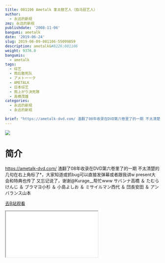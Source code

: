 ```yaml
---
title: 081106 Ametalk 拿太鼓艺人（拍马屁艺人）
author:
  - 永远的新规
zmz: 永远的新规
publishdate: '2008-11-06'
bangumi: ametalk
date: '2019-06-24'
slug: 2019-06-09-081106-55099859
description: ametalk&#8226;081106
weight: 9376.0
bangumis:
  - ametalk
tags:
  - 综艺
  - 雨后敢死队
  - アメトーーク
  - AMETALK
  - 日本综艺
  - 雨上がり決死隊
  - 高橋茂雄
categories:
  - 永远的新规
  - 永远的新规

brief: "https://ametalk-dvd.com/ 渣翻了08年收录在DVD第六卷里了的一期 不太清楚的几句在右上角标了*，大家知道或抓bug可以直接发弹幕或者跟我讲w present大会和特典也传了 又忘记说了，谢谢@Kurage__帮忙www サバンナ高橋 ＆ たむらけんじ ＆ ブラマヨ小杉 ＆ 小島よしお ＆ ミサイルマン西代 ＆ 団長安田 ＆ アンバランス山本"
---
```

![](https://raw.githubusercontent.com/tcgriffith/owaraisite/master/static/tmpimg/f2d5741907c90c809a15adfaae7dfd0f05f8f17c.jpg.480.jpg)
# 简介  
https://ametalk-dvd.com/
渣翻了08年收录在DVD第六卷里了的一期
不太清楚的几句在右上角标了*，大家知道或抓bug可以直接发弹幕或者跟我讲w
present大会和特典也传了
又忘记说了，谢谢@Kurage__帮忙www
サバンナ高橋 ＆ たむらけんじ ＆ ブラマヨ小杉 ＆ 小島よしお ＆ ミサイルマン西代 ＆ 団長安田 ＆ アンバランス山本  

[去B站观看](https://www.bilibili.com/video/av55099859/)
<div class ="resp-container"><iframe class="testiframe" src="//player.bilibili.com/player.html?aid=55099859"", scrolling="no", allowfullscreen="true" > </iframe></div> 
